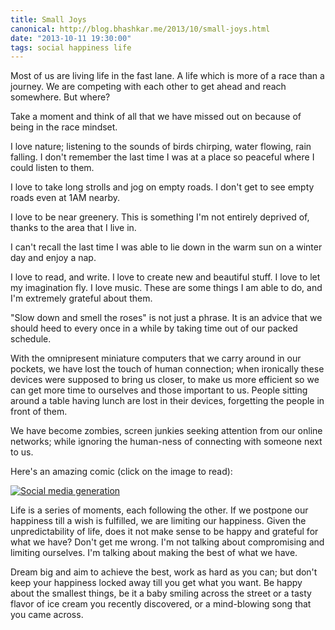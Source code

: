 ```yaml
---
title: Small Joys
canonical: http://blog.bhashkar.me/2013/10/small-joys.html
date: "2013-10-11 19:30:00"
tags: social happiness life
---
```


Most of us are living life in the fast lane. A life which is more of a race than a journey. We are competing with each other to get ahead and reach somewhere. But where?

Take a moment and think of all that we have missed out on because of being in the race mindset.<span class="more"></span>

I love nature; listening to the sounds of birds chirping, water flowing, rain falling. I don't remember the last time I was at a place so peaceful where I could listen to them.

I love to take long strolls and jog on empty roads. I don't get to see empty roads even at 1AM nearby.

I love to be near greenery. This is something I'm not entirely deprived of, thanks to the area that I live in.

I can't recall the last time I was able to lie down in the warm sun on a winter day and enjoy a nap.

I love to read, and write. I love to create new and beautiful stuff. I love to let my imagination fly. I love music. These are some things I am able to do, and I'm extremely grateful about them.

"Slow down and smell the roses" is not just a phrase. It is an advice that we should heed to every once in a while by taking time out of our packed schedule.

With the omnipresent miniature computers that we carry around in our pockets, we have lost the touch of human connection; when ironically these devices were supposed to bring us closer, to make us more efficient so we can get more time to ourselves and those important to us. People sitting around a table having lunch are lost in their devices, forgetting the people in front of them.

We have become zombies, screen junkies seeking attention from our online networks; while ignoring the human-ness of connecting with someone next to us.

Here's an amazing comic (click on the image to read):

<a href="http://zenpencils.com/comic/129-marc-maron-the-social-media-generation/" target="_blank">![Social media generation](http://i.imgur.com/LFdNa3R.jpg)</a>

Life is a series of moments, each following the other. If we postpone our happiness till a wish is fulfilled, we are limiting our happiness. Given the unpredictability of life, does it not make sense to be happy and grateful for what we have? Don't get me wrong. I'm not talking about compromising and limiting ourselves. I'm talking about making the best of what we have.

Dream big and aim to achieve the best, work as hard as you can; but don't keep your happiness locked away till you get what you want. Be happy about the smallest things, be it a baby smiling across the street or a tasty flavor of ice cream you recently discovered, or a mind-blowing song that you came across.